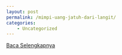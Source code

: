 ```yaml
---
layout: post
permalink: /mimpi-uang-jatuh-dari-langit/
categories:
    - Uncategorized
---
```


[Baca Selengkapnya](/03)